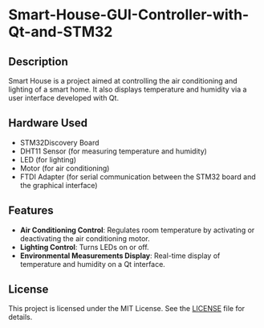 # Smart-House-GUI-Controller-with-Qt-and-STM32

## Description

Smart House is a project aimed at controlling the air conditioning and lighting of a smart home. It also displays temperature and humidity via a user interface developed with Qt.

## Hardware Used

- STM32Discovery Board
- DHT11 Sensor (for measuring temperature and humidity)
- LED (for lighting)
- Motor (for air conditioning)
- FTDI Adapter (for serial communication between the STM32 board and the graphical interface)

## Features

- **Air Conditioning Control**: Regulates room temperature by activating or deactivating the air conditioning motor.
- **Lighting Control**: Turns LEDs on or off.
- **Environmental Measurements Display**: Real-time display of temperature and humidity on a Qt interface.
  
## License

This project is licensed under the MIT License. See the [LICENSE](LICENSE) file for details.

